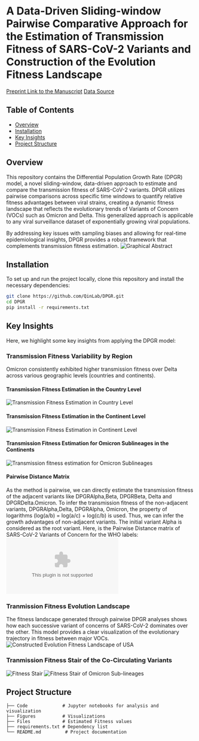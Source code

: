 
# A Data-Driven Sliding-window Pairwise Comparative Approach for the Estimation of Transmission Fitness of SARS-CoV-2 Variants and Construction of the Evolution Fitness Landscape
[Preprint Link to the Manuscript](https://www.medrxiv.org/content/10.1101/2024.07.23.24310886v1)
[Data Source](https://gisaid.org/)
## Table of Contents
- [Overview](#Overview)
- [Installation](#installation)
- [Key Insights](#key-insights)
- [Project Structure](#project-structure)
<!-- - [License](#license) -->
<!-- - [Usage](#usage) -->

## Overview
This repository contains the Differential Population Growth Rate (DPGR) model, a novel sliding-window, data-driven approach to estimate and compare the transmission fitness of SARS-CoV-2 variants. DPGR utilizes pairwise comparisons across specific time windows to quantify relative fitness advantages between viral strains, creating a dynamic fitness landscape that reflects the evolutionary trends of Variants of Concern (VOCs) such as Omicron and Delta. This generalized approach is appilcable to any viral surveillance dataset of exponentially growing viral populations.

By addressing key issues with sampling biases and allowing for real-time epidemiological insights, DPGR provides a robust framework that complements transmission fitness estimation.
![Graphical Abstract](Figures/Manuscript_figures_JPG_format/Main%20Figures/Graph_Abstract.jpeg)

## Installation
To set up and run the project locally, clone this repository and install the necessary dependencies:

```bash
git clone https://github.com/QinLab/DPGR.git
cd DPGR
pip install -r requirements.txt
```

## Key Insights

Here, we highlight some key insights from applying the DPGR model:

### Transmission Fitness Variability by Region
Omicron consistently exhibited higher transmission fitness over Delta across various geographic levels (countries and continents).

#### Transmission Fitness Estimation in the Country Level
![Transmission Fitness Estimation in Country Level](Figures/Manuscript_figures_JPG_format/Main%20Figures/Figure_1_omicron_vs_delta_countries_short.jpg)

#### Transmission Fitness Estimation in the Continent Level
![Transmission Fitness Estimation in Continent Level](Figures/Manuscript_figures_JPG_format/Main%20Figures/Figure_2_omicron_vs_delta_continents.jpg)

#### Transmission Fitness Estimation for Omicron Sublineages in the Continents
![Transmission fitness estimation for Omicron Sublineages](Figures/Manuscript_figures_JPG_format/Main%20Figures/Figure_3_omicron_sub_lineages_reg_plot_CONTINENT.jpg)

#### Pairwise Distance Matrix
As the method is pairwise, we can directly estimate the transmission fitness of the adjacent variants like DPGRAlpha,Beta, DPGRBeta, Delta and DPGRDelta.Omicron. To infer the transmission fitness of the non-adjacent variants, DPGRAlpha,Delta, DPGRAlpha, Omicron, the property of logarithms (log(a/b) = log(a/c) + log(c/b) is used. Thus, we can infer the growth advantages of non-adjacent variants. The initial variant Alpha is considered as the root variant.
Here, is the Pairwise Distance matrix of SARS-CoV-2 Variants of Concern for the WHO labels:
![Pairwise Distance Matrix USA](Figures/distance_matrix_for_step_plot/USA_continent_combined_distance_matrix_for_who_labels.csv)

### Tranmission Fitness Evolution Landscape
The fitness landscape generated through pairwise DPGR analyses shows how each successive variant of concerns of SARS-CoV-2 dominates over the other. This model provides a clear visualization of the evolutionary trajectory in fitness between major VOCs.
![Constructed Evolution Fitness Landscape of USA](Figures/fitness_landscape_plots/USA_fitness_landscape_labeled.png)

### Tranmission Fitness Stair of the Co-Circulating Variants
![Fitness Stair](Figures/figures_for_step_plot/USA_variant_step_plot.png)
![Fitness Stair of Omicron Sub-lineages](Figures/figures_for_step_plot/North%20America_omicron_sublineage_step_plot.png)


<!-- ![Fitness Landscape](images/fitness_landscape.png)

### Noise and Sampling Bias Robustness
DPGR remains resilient to sampling biases. When Gaussian noise or synthetic sampling bias was introduced, the model continued to yield reliable estimates with a consistent linear trend, indicating its utility in real-world genomic surveillance settings with incomplete data.

![Noise and Bias Robustness](images/noise_bias_robustness.png) -->

## Project Structure
```
├── Code             # Jupyter notebooks for analysis and visualization
├── Figures          # Visualizations
├── Files            # Estimated Fitness values
├── requirements.txt # Dependency list
└── README.md         # Project documentation
```
